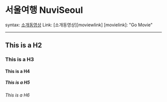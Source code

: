 # 서울여행 NuviSeoul


syntax: [소개동영상](https://google.com )
Link: [소개동영상][moviewlink] [movielink]: "Go Movie"
* * *

## This is a H2
### This is a H3
#### This is a H4
##### This is a H5
###### This is a H6